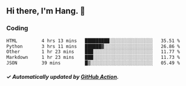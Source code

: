 ## Hi there, I'm Hang. 👋

### Coding

<!--START_SECTION:waka-->

```txt
HTML         4 hrs 13 mins   █████████░░░░░░░░░░░░░░░░   35.51 %
Python       3 hrs 11 mins   ██████▓░░░░░░░░░░░░░░░░░░   26.86 %
Other        1 hr 23 mins    ███░░░░░░░░░░░░░░░░░░░░░░   11.77 %
Markdown     1 hr 23 mins    ███░░░░░░░░░░░░░░░░░░░░░░   11.73 %
JSON         39 mins         █▒░░░░░░░░░░░░░░░░░░░░░░░   05.49 %
```

<!--END_SECTION:waka-->

##### ✓ Automatically updated by [GitHub Action](https://github.com/huhuhang/huhuhang/actions).

